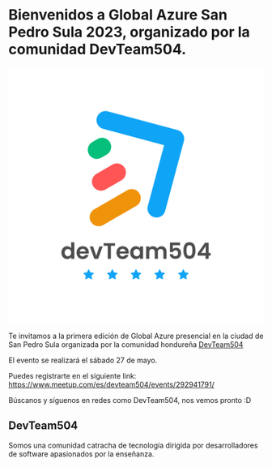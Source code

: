 # Bienvenidos a Global Azure San Pedro Sula 2023, organizado por la comunidad DevTeam504.

![DevTeam504](devteam504.png)

Te invitamos a la primera edición de Global Azure presencial en la ciudad de San Pedro Sula organizada por la comunidad hondureña [DevTeam504](https://www.meetup.com/es/devteam504)

El evento se realizará el sábado 27 de mayo.

Puedes registrarte en el siguiente link: https://www.meetup.com/es/devteam504/events/292941791/

Búscanos y síguenos en redes como DevTeam504, nos vemos pronto :D

## DevTeam504

Somos una comunidad catracha de tecnología dirigida por desarrolladores de software apasionados por la enseñanza.